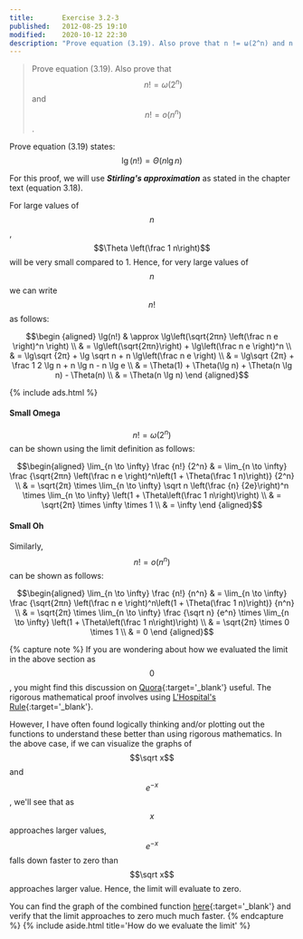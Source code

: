 ```yaml
---
title:       Exercise 3.2-3
published:   2012-08-25 19:10
modified:    2020-10-12 22:30
description: "Prove equation (3.19). Also prove that n != ω(2^n) and n!=o(n^n)."
---
```


> Prove equation (3.19). Also prove that $$n! = \omega(2^n)$$ and $$n! = o(n^n)$$.

Prove equation (3.19) states: $$\lg(n!) = \Theta(n \lg n)$$

For this proof, we will use ***Stirling's approximation*** as stated in the chapter text (equation 3.18).

For large values of $$n$$, $$\Theta \left(\frac 1 n\right)$$ will be very small compared to 1. Hence, for very large values of $$n$$ we can write $$n!$$ as follows:

$$\begin {aligned}
\lg(n!) & \approx \lg\left(\sqrt{2πn} \left(\frac n e \right)^n \right) \\
        & = \lg\left(\sqrt{2πn}\right) + \lg\left(\frac n e \right)^n \\
        & = \lg\sqrt {2π} + \lg \sqrt n + n \lg\left(\frac n e \right) \\
        & = \lg\sqrt {2π} + \frac 1 2 \lg n + n \lg n - n \lg e \\
        & = \Theta(1) + \Theta(\lg n) + \Theta(n \lg n) - \Theta(n) \\
        & = \Theta(n \lg n)
\end {aligned}$$

{% include ads.html %}

#### Small Omega

$$n! = \omega(2^n)$$ can be shown using the limit definition as follows:

$$\begin{aligned}
\lim_{n \to \infty} \frac {n!} {2^n} & = \lim_{n \to \infty} \frac {\sqrt{2πn} \left(\frac n e \right)^n\left(1 + \Theta(\frac 1 n)\right)} {2^n} \\
& = \sqrt{2π} \times \lim_{n \to \infty} \sqrt n \left(\frac {n} {2e}\right)^n \times \lim_{n \to \infty} \left(1 + \Theta\left(\frac 1 n\right)\right) \\
& = \sqrt{2π} \times \infty \times 1 \\
& = \infty
\end {aligned}$$

#### Small Oh

Similarly, $$n! = o(n^n)$$ can be shown as follows:

$$\begin{aligned}
\lim_{n \to \infty} \frac {n!} {n^n} & = \lim_{n \to \infty} \frac {\sqrt{2πn} \left(\frac n e \right)^n\left(1 + \Theta(\frac 1 n)\right)} {n^n} \\
& = \sqrt{2π} \times \lim_{n \to \infty} \frac {\sqrt n} {e^n} \times \lim_{n \to \infty} \left(1 + \Theta\left(\frac 1 n\right)\right) \\
& = \sqrt{2π} \times 0 \times 1 \\
& = 0
\end {aligned}$$

{% capture note %}
If you are wondering about how we evaluated the limit in the above section as $$0$$, you might find this discussion on [Quora](https://www.quora.com/How-do-I-find-lim_-x-to-infty-e-x-sqrt-x){:target='_blank'} useful. The rigorous mathematical proof involves using [L'Hospital's Rule](https://en.wikipedia.org/wiki/L%27H%C3%B4pital%27s_rule){:target='_blank'}.

However, I have often found logically thinking and/or plotting out the functions to understand these better than using rigorous mathematics. In the above case, if we can visualize the graphs of $$\sqrt x$$ and $$e^{-x}$$, we'll see that as $$x$$ approaches larger values, $$e^{-x}$$ falls down faster to zero than $$\sqrt x$$ approaches larger value. Hence, the limit will evaluate to zero.

You can find the graph of the combined function [here](https://www.desmos.com/calculator/vcfuokwxqi){:target='_blank'} and verify that the limit approaches to zero much much faster.
{% endcapture %}
{% include aside.html title='How do we evaluate the limit' %}
